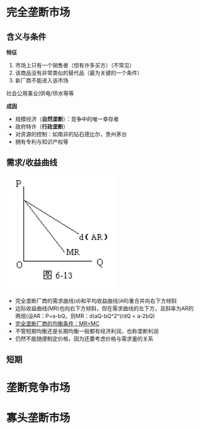 # 完全垄断市场

## 含义与条件

**特征**

1. 市场上只有一个销售者（但有许多买方）（不常见）
2. 该商品没有非常类似的替代品（最为关键的一个条件）
3. 新厂商不能进入该市场

社会公用事业(供电/供水等等

**成因**

* 规模经济（**自然垄断**）：竞争中的唯一幸存者
* 政府特许（**行政垄断**）
* 对资源的控制：如南非的钻石德比尔，贵州茅台
* 拥有专利与知识产权等

## 需求/收益曲线

<img src="assets/image-20200430151928879.png" style="zoom:50%;" />

* 完全垄断厂商的需求曲线(d)和平均收益曲线(AR)重合并向右下方倾斜
* 边际收益曲线(MR)也向右下方倾斜，但在需求曲线的左下方，且斜率为AR的两倍(设AR：P=a-bQ，则MR：d(aQ-bQ^2^)/dQ = a-2bQ)
* <u>完全垄断厂商的均衡条件：MR=MC</u>
* 不管短期均衡还是长期均衡一般都有经济利润，也称垄断利润
* 仍然不能随便制定价格，因为还要考虑价格与需求量的关系

## 短期









# 垄断竞争市场

# 寡头垄断市场